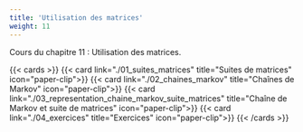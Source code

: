 ```yaml
---
title: 'Utilisation des matrices'
weight: 11
---
```

Cours du chapitre 11 : Utilisation des matrices.

{{< cards >}}
  {{< card link="./01_suites_matrices" title="Suites de matrices" icon="paper-clip">}}
  {{< card link="./02_chaines_markov" title="Chaînes de Markov" icon="paper-clip">}}
  {{< card link="./03_representation_chaine_markov_suite_matrices" title="Chaîne de Markov et suite de matrices" icon="paper-clip">}}
  {{< card link="./04_exercices" title="Exercices" icon="paper-clip">}}
{{< /cards >}}
